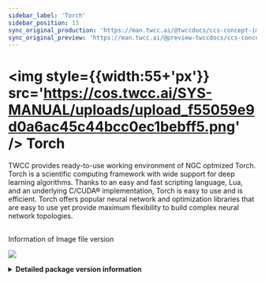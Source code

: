 ```yaml
---
sidebar_label: 'Torch'
sidebar_position: 13
sync_original_production: 'https://man.twcc.ai/@twccdocs/ccs-concept-image-torch-en'
sync_original_preview: 'https://man.twcc.ai/@preview-twccdocs/ccs-concept-image-torch-en'
---
```


# <img style={{width:55+'px'}} src='https://cos.twcc.ai/SYS-MANUAL/uploads/upload_f55059e9d0a6ac45c44bcc0ec1bebff5.png' /> Torch


TWCC provides ready-to-use working environment of NGC optmized Torch. Torch is a scientific computing framework with wide support for deep learning algorithms. Thanks to an easy and fast scripting language, Lua, and an underlying C/CUDA® implementation, Torch is easy to use and is efficient. Torch offers popular neural network and optimization libraries that are easy to use yet provide maximum flexibility to build complex neural network topologies.

## <i class="fa fa-sticky-note" aria-hidden="true"></i>
<span class="ccsimglist">Information of Image file version
</span> 

![](https://cos.twcc.ai/SYS-MANUAL/uploads/upload_dee7841bc52b07833f4b369612ff87c9.png)



<details class="docspoiler">

<summary><b>Detailed package version information</b></summary>

- [torch-18.08-py2-v1](https://docs.nvidia.com/deeplearning/frameworks/torch-release-notes/rel_18.08.html#rel_18.08)

</details>